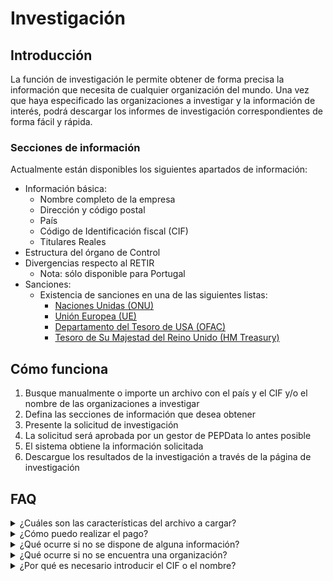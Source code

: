 # Investigación

## Introducción

La función de investigación le permite obtener de forma precisa la información que necesita de cualquier organización del mundo. Una vez que haya especificado las organizaciones a investigar y la información de interés, podrá descargar los informes de investigación correspondientes de forma fácil y rápida.

### Secciones de información

Actualmente están disponibles los siguientes apartados de información:

* Información básica:
  * Nombre completo de la empresa
  * Dirección y código postal
  * País
  * Código de Identificación fiscal (CIF)
  * Titulares Reales
* Estructura del órgano de Control
* Divergencias respecto al RETIR
  * Nota: sólo disponible para Portugal
* Sanciones:
  * Existencia de sanciones en una de las siguientes listas:
    * [Naciones Unidas (ONU)](https://www.un.org/securitycouncil/)
    * [Unión Europea (UE)](https://www.sanctionsmap.eu/#/main)
    * [Departamento del Tesoro de USA (OFAC)](https://www.treasury.gov/resource-center/sanctions/SDN-List/Pages/default.aspx)
    * [Tesoro de Su Majestad del Reino Unido (HM Treasury)](https://www.gov.uk/government/organisations/hm-treasury)

## Cómo funciona

1. Busque manualmente o importe un archivo con el país y el CIF y/o el nombre de las organizaciones a investigar
2. Defina las secciones de información que desea obtener
3. Presente la solicitud de investigación
4. La solicitud será aprobada por un gestor de PEPData lo antes posible
5. El sistema obtiene la información solicitada
6. Descargue los resultados de la investigación a través de la página de investigación

## FAQ

<details>

<summary>¿Cuáles son las características del archivo a cargar?</summary>

El archivo que se cargue debe tener, en la primera línea, los campos: "vat\_number", y/o "name", y/o "rcbe\_code" y "country" de las organizaciones a investigar. Ejemplo:\
vat\_mumber, name; country; rcbe\_code\
514932295; PEPDATA; Portugal; a1b2c3d4-e5f6-7890-1234-567890abcdef\
ESA28382927; IBERINFORM; Espanha;

</details>

<details>

<summary>¿Cómo puedo realizar el pago?</summary>

Tras el envío de la solicitud de investigación, un gestor de PEPData se pondrá en contacto con usted para facilitarle la factura de la solicitud y las distintas formas de pago disponibles. La solicitud se aprobará tras la confirmación del pago.

</details>

<details>

<summary>¿Qué ocurre si no se dispone de alguna información?</summary>

Debido a las posibles limitaciones de la información proporcionada por las fuentes oficiales de cada país, no nos es posible garantizar que toda la información esté disponible. En estas situaciones, el valor correspondiente a la información que falta se acreditará a su futura solicitud de investigación.

</details>

<details>

<summary>¿Qué ocurre si no se encuentra una organización?</summary>

A veces, la información introducida puede no ser suficiente para identificar de inequívocamente a la organización que usted necesita. En estas situaciones, el importe pagado se abonará a futuras solicitudes de investigación. También obtendrá en el informe las organizaciones que pueden coincidir con la organización que está buscando. De este modo, podrá utilizar el nombre exacto/CIF de uno de los resultados obtenidos y proceder a una nueva solicitud de investigación.

</details>

<details>

<summary>¿Por qué es necesario introducir el CIF o el nombre?</summary>

Dependiendo del país y de la información requerida, puede ser necesario introducir el CIF y/o el nombre de la organización. Algunos países, por ejemplo, no identifican sus organizaciones por su CIF y la búsqueda debe hacerse a partir del nombre. Es posible que otros sistemas de información sólo funcionen con búsquedas por CIF. Por estos motivos, le recomendamos que introduzca siempre la información de la forma más completa posible.

</details>
